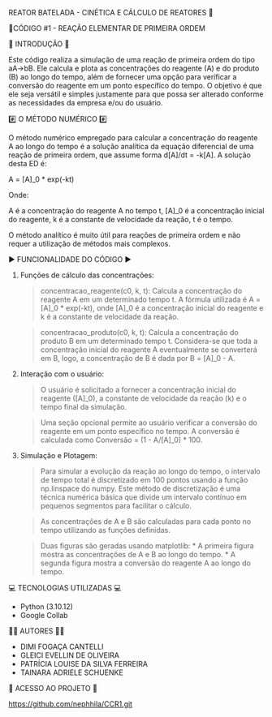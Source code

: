REATOR BATELADA - CINÉTICA E CÁLCULO DE REATORES 🧪

🔹CÓDIGO #1 - REAÇÃO ELEMENTAR DE PRIMEIRA ORDEM

📌 INTRODUÇÃO 📌

Este código realiza a simulação de uma reação de primeira ordem do tipo aA→bB. Ele calcula e plota as concentrações do reagente (A) e do produto (B) ao longo do tempo, além de fornecer uma opção para verificar a conversão do reagente em um ponto específico do tempo. O objetivo é que ele seja versátil e simples justamente para que possa ser alterado conforme as necessidades da empresa e/ou do usuário.

#️⃣ O MÉTODO NUMÉRICO #️⃣

O método numérico empregado para calcular a concentração do reagente A ao longo do tempo é a solução analítica da equação diferencial de uma reação de primeira ordem, que assume forma d[A]/dt = -k[A]. A solução desta ED é:

A = [A]_0 * exp(-kt)

Onde:

A é a concentração do reagente A no tempo t,
[A]_0 é a concentração inicial do reagente,
k é a constante de velocidade da reação,
t é o tempo.

O método analítico é muito útil para reações de primeira ordem e não requer a utilização de métodos mais complexos.

▶️ FUNCIONALIDADE DO CÓDIGO ▶️

 1. Funções de cálculo das concentrações:

	> concentracao_reagente(c0, k, t): Calcula a concentração do reagente A em um determinado tempo t. A fórmula utilizada é A = [A]_0 * exp(-kt), onde [A]_0 é a concentração inicial do reagente e k é a constante de velocidade da reação.
 
	> concentracao_produto(c0, k, t): Calcula a concentração do produto B em um determinado tempo t. Considera-se que toda a concentração inicial do reagente A eventualmente se converterá em B, logo, a concentração de B é dada por B = [A]_0 - A.

 2. Interação com o usuário:

	> O usuário é solicitado a fornecer a concentração inicial do reagente ([A]_0), a constante de velocidade da reação (k) e o tempo final da simulação.
 
	> Uma seção opcional permite ao usuário verificar a conversão do reagente em um ponto específico no tempo. A conversão é calculada como Conversão = (1 - A/[A]_0) * 100.

 3. Simulação e Plotagem:

	> Para simular a evolução da reação ao longo do tempo, o intervalo de tempo total é discretizado em 100 pontos usando a função np.linspace do numpy. Este método de discretização é uma técnica numérica básica que divide um intervalo contínuo em pequenos segmentos para facilitar o cálculo.
 
	> As concentrações de A e B são calculadas para cada ponto no tempo utilizando as funções definidas.
 
	> Duas figuras são geradas usando matplotlib:
		* A primeira figura mostra as concentrações de A e B ao longo do tempo.
	 	* A segunda figura mostra a conversão do reagente A ao longo do tempo.

💻 TECNOLOGIAS UTILIZADAS 💻 

 * Python (3.10.12)
 * Google Collab

🧑‍🔬 AUTORES 🧑‍🔬

 * DIMI FOGAÇA CANTELLI
 * GLEICI EVELLIN DE OLIVEIRA
 * PATRÍCIA LOUISE DA SILVA FERREIRA
 * TAINARA ADRIELE SCHUENKE

🔗 ACESSO AO PROJETO 🔗

https://github.com/nephhila/CCR1.git
